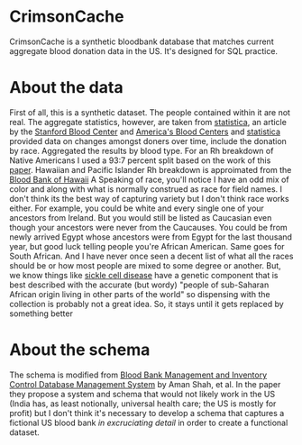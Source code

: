 # CrimsonCache
CrimsonCache is a synthetic bloodbank database that matches current aggregate blood donation data in the US. It's designed for SQL practice.

# About the data
First of all, this is a synthetic dataset. The people contained within it are not real. The aggregate statistics, however, are taken from [statistica](https://www.statista.com/topics/7512/blood-donation-in-the-us/), an article by the [Stanford Blood Center](https://stanfordbloodcenter.org/products-and-services/) and [America's Blood Centers](https://americasblood.org/statistics_guide/) and [statistica](https://www.statista.com/statistics/1203831/blood-type-distribution-us-by-ethnicity/) provided data on changes amongst doners over time, include the donation by race. Aggregated the results by blood type. For an Rh breakdown of Native Americans I used a 93:7 percent split based on the work of this [paper](https://www.ncbi.nlm.nih.gov/pmc/articles/PMC2135301/pdf/73.pdf). Hawaiian and Pacific Islander Rh breakdown is approimated from the [Blood Bank of Hawaii](https://www.bbh.org/about-blood/)
A
Speaking of race, you'll notice I have an odd mix of color and along with what is normally construed as race for field names. I don't think its the best way of capturing variety but I don't think race works either. For example, you could be white and every single one of your ancestors from Ireland. But you would still be listed as Caucasian even though your ancestors were never from the Caucauses. You could be from newly arrived Egypt whose ancestors were from Egypt for the last thousand year, but good luck telling people you're African American. Same goes for South African. And I have never once seen a decent list of what all the races should be or how most people are mixed to some degree or another. But, we know things like [sickle cell disease](https://en.wikipedia.org/wiki/Sickle_cell_disease) have a genetic component that is best described with the accurate (but wordy) "people of sub-Saharan African origin living in other parts of the world" so dispensing with the collection is probably not a great idea. So, it stays until it gets replaced by something better 

# About the schema
The schema is modified from [Blood Bank Management and Inventory Control Database
Management System](https://pdf.sciencedirectassets.com/280203/1-s2.0-S1877050921X0021X/1-s2.0-S187705092102500X/main.pdf?X-Amz-Security-Token=IQoJb3JpZ2luX2VjEEsaCXVzLWVhc3QtMSJIMEYCIQCbPa%2FKD0yl%2FqfFXImAfHxvvJ10GkQZ4kU8Djp93OhI0QIhAM9FkMegvsdFiS9V7Os9RmY6DY1mxpMvBfi%2Bu3im4JxLKrwFCPT%2F%2F%2F%2F%2F%2F%2F%2F%2F%2FwEQBRoMMDU5MDAzNTQ2ODY1Igz52eAhDo3%2BkWWpqkAqkAUvJeLo8rTB2vA7aYr%2F%2BbSOfmeMbM3piqMmBeuf5pz7eeTEIAw6ukFT8%2BxVQZzH8fFSdOYxpRchv67VBxl%2BK53F6PoFw%2FnkHDrceNW9gw60ra7kr13pMmlK1LyTlfQ3otk6keIhz1aNA3Yi0KfrWhdtbJ5abvF237t81XaqOa3H2t6ZnHj0uspSfXzKwClQ%2FHL132nADZj1mgRvkXT5sH8wQKdOHJu%2FQUPDR1oJyK2Esd%2BzLfzkjRDNoLlIWNbr2L1qIvSTEQ5RkvxU1eMgrKBr2J1LqTFzQt6ih95DBP531%2B3kqycsQSQRWdzuIfSeJP6Xye9KsZmctsIfC1YATBzL8uzknLNpVSiFwFoL54zblc30y9Ycue4KZ38WqxD2eOxj6jZgJv1xlQE%2FB6ozIP1ZE%2FU%2BOEYIKEnB9vwEEn46muXKalV2XSIGko33zI3jVIRbjMjC2FfDTf7tGTzjj4ptOBdfz%2BYWIpBkpugR%2Fdi5Na6rjcc3qMJr0%2BvQsJV611L9FiADH6DNQvbDM326GyCkjjB4NeqH5D0m8U7dS6uFb%2Ba4vhcr3BbmM1Wo1ClzYSz899QBpeS6gDUhYOTIKcZCRaIL5hsEzdnvns%2FyI1UJiWWb0lMMmLAoGZF%2BcIkao92rSJuSjGsnGcSeOJVJXXyJjlyKXFpecvAuDOxcXWkGMb%2B7WOanMEXzj1dh%2FpYi749ONO1QuI8Uihfes318VmTyKUxwoo%2FgNQkuV3BHPpDtExtDniYPhTM5wvRayLu3CqgOhlqusQspgOlw45yISRvX33R5%2BscgftptldU6ksB%2BxYKOchiZ%2FDWOfGXXgxMSNi1Fd%2BJINZoVpO4rV2BYSNzb2vcU94o4hhNUw446UaNP6jD84PazBjqwAdysiw9eiHLss7Un0elcb%2FF%2Ftvde1Y96Fix0lWz%2FLYanTRe7B%2BB%2BfNv3hGqJT1OLLgNUdpnw5IV5NynaE4NYpgNsTwRJGfUx2kGhQaRS5RGBHFyiiWeuBzS5sW1B1u8F6jpneSIdEk0bYA2Ffw0RDbiOZluKzocGV3DsL0UpUYszuxM04%2FVqAneghKMcj1p42KpSCIUynIJIPn6bRzyrySk4Z02%2BT1yb4GDRMey2yxD7&X-Amz-Algorithm=AWS4-HMAC-SHA256&X-Amz-Date=20240627T192713Z&X-Amz-SignedHeaders=host&X-Amz-Expires=300&X-Amz-Credential=ASIAQ3PHCVTYR5RUENMT%2F20240627%2Fus-east-1%2Fs3%2Faws4_request&X-Amz-Signature=bfb2aa5fb529b983273e649463fc2b7d51e83f6318890809d61534cf33ee48f3&hash=1614cd609439309b59eb542a12c1f86cbfe8a743cec3ff97ac7f1dde70ce769b&host=68042c943591013ac2b2430a89b270f6af2c76d8dfd086a07176afe7c76c2c61&pii=S187705092102500X&tid=spdf-9aaf8be1-e624-4a65-9eda-ce7b95bec271&sid=31cac7c213efd943e58a47b4e8a2d377183cgxrqa&type=client&tsoh=d3d3LnNjaWVuY2VkaXJlY3QuY29t&ua=16165b5b06530b5457&rr=89a7d549a8473b38&cc=us) by Aman Shah, et al. In the paper they propose a system and schema that would not likely work in the US (India has, as least notionally, universal health care; the US is mostly for profit) but I don't think it's necessary to develop a schema that captures a fictional US blood bank *in excruciating detail* in order to create a functional dataset.



